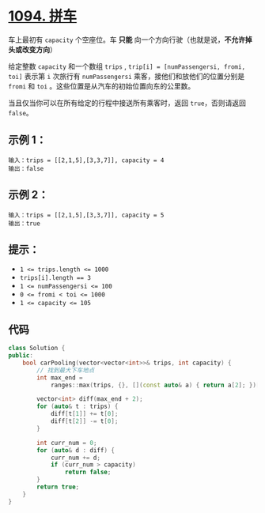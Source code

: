 # [1094. 拼车](https://leetcode.cn/problems/car-pooling/)

车上最初有 `capacity` 个空座位。车 **只能** 向一个方向行驶（也就是说，**不允许掉头或改变方向**）

给定整数 `capacity` 和一个数组 `trips` ,  `trip[i] = [numPassengersi, fromi, toi]` 表示第 `i` 次旅行有 `numPassengersi` 乘客，接他们和放他们的位置分别是 `fromi` 和 `toi` 。这些位置是从汽车的初始位置向东的公里数。

当且仅当你可以在所有给定的行程中接送所有乘客时，返回 `true`，否则请返回 `false`。

## **示例 1：**

```
输入：trips = [[2,1,5],[3,3,7]], capacity = 4
输出：false
```

## **示例 2：**

```
输入：trips = [[2,1,5],[3,3,7]], capacity = 5
输出：true
```

## **提示：**

- `1 <= trips.length <= 1000`
- `trips[i].length == 3`
- `1 <= numPassengersi <= 100`
- `0 <= fromi < toi <= 1000`
- `1 <= capacity <= 105`

## 代码

```cpp
class Solution {
public:
    bool carPooling(vector<vector<int>>& trips, int capacity) {
        // 找到最大下车地点
        int max_end =
            ranges::max(trips, {}, [](const auto& a) { return a[2]; })[2];

        vector<int> diff(max_end + 2);
        for (auto& t : trips) {
            diff[t[1]] += t[0];
            diff[t[2]] -= t[0];
        }

        int curr_num = 0;
        for (auto& d : diff) {
            curr_num += d;
            if (curr_num > capacity)
                return false;
        }
        return true;
    }
}
```

